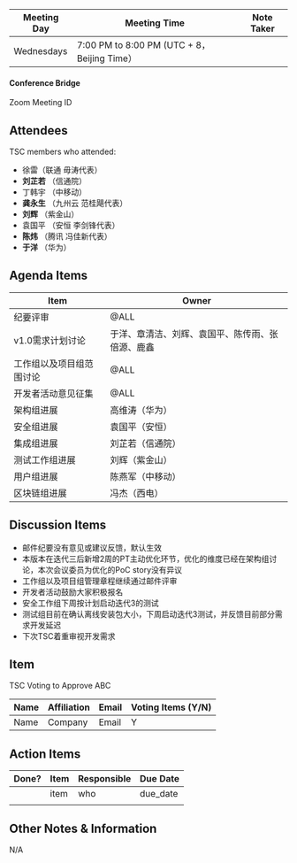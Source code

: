 | Meeting Day | Meeting Time                                | Note Taker |
| ----------- | ------------------------------------------- | ---------- |
| Wednesdays  | 7:00 PM to 8:00 PM (UTC + 8，Beijing Time） |            |

#### Conference Bridge

Zoom Meeting ID



## Attendees

TSC members who attended:

- 徐雷（联通 毋涛代表）
-   **刘芷若**      （信通院）     
-  丁韩宇        （中移动）    
-    **龚永生**       （九州云 范桂飓代表）      
-    **刘辉**       （紫金山）    
-  袁国平    （安恒 李剑锋代表） 
-  **陈炜**    （腾讯 冯佳新代表）   
-    **于洋**        （华为）    

## Agenda Items

| Item                     | Owner                                            |
| ------------------------ | ------------------------------------------------ |
| 纪要评审                 | @ALL                                             |
| v1.0需求计划讨论         | 于洋、章清洁、刘辉、袁国平、陈传雨、张倍源、鹿鑫 |
| 工作组以及项目组范围讨论 | @ALL                                             |
| 开发者活动意见征集       | @ALL                                             |
| 架构组进展               | 高维涛（华为）                                   |
| 安全组进展               | 袁国平（安恒）                                   |
| 集成组进展               | 刘芷若（信通院）                                 |
| 测试工作组进展           | 刘辉（紫金山）                                   |
| 用户组进展               | 陈燕军（中移动）                                 |
| 区块链组进展             | 冯杰（西电）                                     |


## Discussion Items

- 邮件纪要没有意见或建议反馈，默认生效
- 本版本在迭代三后新增2周的PT主动优化环节，优化的维度已经在架构组讨论，本次会议委员为优化的PoC story没有异议
- 工作组以及项目组管理章程继续通过邮件评审
- 开发者活动鼓励大家积极报名
- 安全工作组下周按计划启动迭代3的测试
- 测试组目前在确认离线安装包大小，下周启动迭代3测试，并反馈目前部分需求开发延迟
- 下次TSC着重审视开发需求

## Item

TSC Voting to Approve ABC

| **Name** | **Affiliation** | **Email** | **Voting Items (Y/N)** |
| -------- | --------------- | --------- | ---------------------- |
| Name     | Company         | Email     | Y                      |


## Action Items

| Done? | Item | Responsible | Due Date |
| ----- | ---- | ----------- | -------- |
|       | item | who         | due_date |
|       |      |             |          |

## Other Notes & Information

N/A